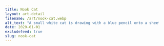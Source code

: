 ```yaml
---
title: Nook Cat
layout: art-detail
filename: /art/nook-cat.webp
alt_text: "A small white cat is drawing with a blue pencil onto a sheet of paper."
date: 2020-01-01
excludefeed: true
slug: nook-cat
---
```

